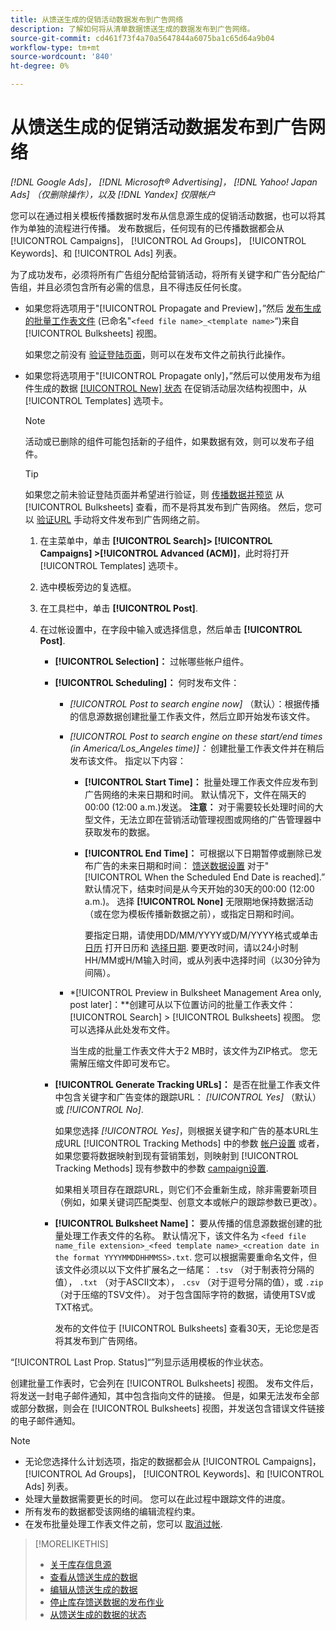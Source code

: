 ```yaml
---
title: 从馈送生成的促销活动数据发布到广告网络
description: 了解如何将从清单数据馈送生成的数据发布到广告网络。
source-git-commit: cd461f73f4a70a5647844a6075ba1c65d64a9b04
workflow-type: tm+mt
source-wordcount: '840'
ht-degree: 0%

---
```


# 从馈送生成的促销活动数据发布到广告网络

*[!DNL Google Ads]， [!DNL Microsoft® Advertising]， [!DNL Yahoo! Japan Ads] （仅删除操作），以及 [!DNL Yandex] 仅限帐户*

您可以在通过相关模板传播数据时发布从信息源生成的促销活动数据，也可以将其作为单独的流程进行传播。 发布数据后，任何现有的已传播数据都会从 [!UICONTROL Campaigns]， [!UICONTROL Ad Groups]， [!UICONTROL Keywords]、和 [!UICONTROL Ads] 列表。

为了成功发布，必须将所有广告组分配给营销活动，将所有关键字和广告分配给广告组，并且必须包含所有必需的信息，且不得违反任何长度。

* 如果您将选项用于&quot;[!UICONTROL Propagate and Preview]，”然后 [发布生成的批量工作表文件](/help/search-social-commerce/campaign-management/bulksheets/bulksheet-post.md) (已命名&quot;`<feed file name>_<template name>`“)来自 [!UICONTROL Bulksheets] 视图。

   如果您之前没有 [验证登陆页面](/help/search-social-commerce/campaign-management/bulksheets/bulksheet-validate-landing-pages.md)，则可以在发布文件之前执行此操作。

* 如果您将选项用于&quot;[!UICONTROL Propagate only]，”然后可以使用发布为组件生成的数据 [[!UICONTROL New] 状态](propagated-data-status.md) 在促销活动层次结构视图中，从 [!UICONTROL Templates] 选项卡。

   >[!NOTE]
   >
   >活动或已删除的组件可能包括新的子组件，如果数据有效，则可以发布子组件。

   >[!TIP]
   >
   >如果您之前未验证登陆页面并希望进行验证，则 [传播数据并预览](feed-data-propagate.md) 从 [!UICONTROL Bulksheets] 查看，而不是将其发布到广告网络。 然后，您可以 [验证URL](/help/search-social-commerce/campaign-management/bulksheets/bulksheet-validate-landing-pages.md) 手动将文件发布到广告网络之前。

   1. 在主菜单中，单击 **[!UICONTROL Search]> [!UICONTROL Campaigns] >[!UICONTROL Advanced (ACM)]**，此时将打开 [!UICONTROL Templates] 选项卡。

   1. 选中模板旁边的复选框。

   1. 在工具栏中，单击 **[!UICONTROL Post]**.

   1. 在过帐设置中，在字段中输入或选择信息，然后单击 **[!UICONTROL Post]**.

      * **[!UICONTROL Selection]：** 过帐哪些帐户组件。

      * **[!UICONTROL Scheduling]：** 何时发布文件：

         * *[!UICONTROL Post to search engine now]* （默认）：根据传播的信息源数据创建批量工作表文件，然后立即开始发布该文件。

         * *[!UICONTROL Post to search engine on these start/end times (in America/Los_Angeles time)]：* 创建批量工作表文件并在稍后发布该文件。 指定以下内容：

            * **[!UICONTROL Start Time]：** 批量处理工作表文件应发布到广告网络的未来日期和时间。 默认情况下，文件在隔天的00:00 (12:00 a.m.)发送。 **注意：** 对于需要较长处理时间的大型文件，无法立即在营销活动管理视图或网络的广告管理器中获取发布的数据。

            * **[!UICONTROL End Time]：** 可根据以下日期暂停或删除已发布广告的未来日期和时间： [馈送数据设置](feed-settings-manage.md#feed-data-settings) 对于&quot;[!UICONTROL When the Scheduled End Date is reached].” 默认情况下，结束时间是从今天开始的30天的00:00 (12:00 a.m.)。 选择 **[!UICONTROL None]** 无限期地保持数据活动（或在您为模板传播新数据之前），或指定日期和时间。

               要指定日期，请使用DD/MM/YYYY或D/M/YYYY格式或单击 [日历](/help/search-social-commerce/assets/calendar.png "日历") 打开日历和 [选择日期](/help/search-social-commerce/common-tasks/navigation-editing-selection/calendar.md). 要更改时间，请以24小时制HH/MM或H/M输入时间，或从列表中选择时间（以30分钟为间隔）。
         * *[!UICONTROL Preview in Bulksheet Management Area only, post later]：**创建可从以下位置访问的批量工作表文件： [!UICONTROL Search] > [!UICONTROL Bulksheets] 视图。 您可以选择从此处发布文件。

            当生成的批量工作表文件大于2 MB时，该文件为ZIP格式。 您无需解压缩文件即可发布它。
      * **[!UICONTROL Generate Tracking URLs]：** 是否在批量工作表文件中包含关键字和广告变体的跟踪URL： *[!UICONTROL Yes]* （默认）或 *[!UICONTROL No]*.

         如果您选择 *[!UICONTROL Yes]*，则根据关键字和广告的基本URL生成URL [!UICONTROL Tracking Methods] 中的参数 [帐户设置](/help/search-social-commerce/campaign-management/accounts/ad-network-account-manage.md) 或者，如果您要将数据映射到现有营销策划，则映射到 [!UICONTROL Tracking Methods] 现有参数中的参数 [campaign设置](/help/search-social-commerce/campaign-management/campaigns/campaign-manage.md).

         如果相关项目存在跟踪URL，则它们不会重新生成，除非需要新项目（例如，如果关键词匹配类型、创意文本或帐户的跟踪参数已更改）。

      * **[!UICONTROL Bulksheet Name]：** 要从传播的信息源数据创建的批量处理工作表文件的名称。 默认情况下，该文件名为 `<feed file name_file extension>_<feed template name>_<creation date in the format YYYYMMDDHHMMSS>.txt`. 您可以根据需要重命名文件，但该文件必须以以下文件扩展名之一结尾： `.tsv` （对于制表符分隔的值）， `.txt` （对于ASCII文本）， `.csv` （对于逗号分隔的值），或 `.zip` （对于压缩的TSV文件）。 对于包含国际字符的数据，请使用TSV或TXT格式。

         发布的文件位于 [!UICONTROL Bulksheets] 查看30天，无论您是否将其发布到广告网络。



“[!UICONTROL Last Prop. Status]“”列显示适用模板的作业状态。

创建批量工作表时，它会列在 [!UICONTROL Bulksheets] 视图。 发布文件后，将发送一封电子邮件通知，其中包含指向文件的链接。 但是，如果无法发布全部或部分数据，则会在 [!UICONTROL Bulksheets] 视图，并发送包含错误文件链接的电子邮件通知。

>[!NOTE]
>
>* 无论您选择什么计划选项，指定的数据都会从 [!UICONTROL Campaigns]， [!UICONTROL Ad Groups]， [!UICONTROL Keywords]、和 [!UICONTROL Ads] 列表。
>* 处理大量数据需要更长的时间。 您可以在此过程中跟踪文件的进度。
>* 所有发布的数据都受该网络的编辑流程约束。
>* 在发布批量处理工作表文件之前，您可以 [取消过帐](/help/search-social-commerce/campaign-management/bulksheets/bulksheet-stop-job.md).


>[!MORELIKETHIS]
>
>* [关于库存信息源](inventory-feeds-about.md)
>* [查看从馈送生成的数据](propagated-data-view.md)
>* [编辑从馈送生成的数据](propagated-data-edit.md)
>* [停止库存馈送数据的发布作业](stop-job.md)
>* [从馈送生成的数据的状态](propagated-data-status.md)

